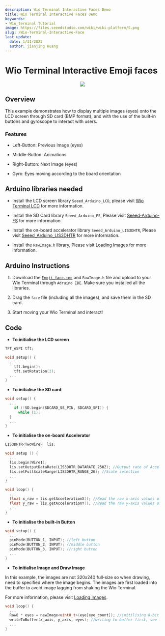 ```yaml
---
description: Wio Terminal Interactive Faces Demo
title: Wio Terminal Interactive Faces Demo
keywords:
- Wio_terminal Tutorial
image: https://files.seeedstudio.com/wiki/wiki-platform/S.png
slug: /Wio-Terminal-Interactive-Face
last_update:
  date: 1/31/2023
  author: jianjing Huang
---
```


# Wio Terminal Interactive Emoji faces

<div align="center"><img src="https://files.seeedstudio.com/wiki/Wio-Terminal/img/C0274.2019-11-26%2014_50_05.gif" /></div>

## Overview

This example demonstrates how to display multiple images (eyes) onto the LCD screen through SD card (BMP format),  and with the use of the built-in buttons and gyroscope to interact with users.

### Features

- Left-Button: Previous Image (eyes)

- Middle-Button: Animations

- Right-Button: Next Image (eyes)

- Gyro: Eyes moving according to the board orientation

## Arduino libraries needed

- Install the LCD screen library `Seeed_Arduino_LCD`, please visit [Wio Terminal LCD](https://wiki.seeedstudio.com/Wio-Terminal-LCD-Overview/) for more information.

- Install the SD Card library `Seeed_Arduino_FS`, Please visit [Seeed-Arduino-FS](https://github.com/Seeed-Studio/Seeed_Arduino_FS/tree/beta) for more information.

- Install the on-board accelerator library `Seeed_Arduino_LIS3DHTR`, Please visit [Seeed_Arduino_LIS3DHTR](https://github.com/Seeed-Studio/Seeed_Arduino_LIS3DHTR/tree/beta) for more information.

- Install the `RawImage.h` library, Please visit [Loading Images](https://wiki.seeedstudio.com/Wio-Terminal-LCD-Loading-Image/) for more information.

## Arduino Instructions

1. Download the [`Emoji_face.ino`](https://files.seeedstudio.com/wiki/Wio-Terminal/res/Emoji_face.zip) and `RawImage.h` file and upload to your Wio Terminal through `Adruino IDE`. Make sure you installed all the libraries.

2. Drag the `face` file (including all the images), and save them in the SD card.

3. Start moving your Wio Terminal and interact!

## Code

- **To initialise the LCD screen**

```Cpp
TFT_eSPI tft;

void setup() {
  ...
    tft.begin();
    tft.setRotation(3);
  ...
}
```

- **To initialise the SD card**

```Cpp
void setup() {
  ...
    if (!SD.begin(SDCARD_SS_PIN, SDCARD_SPI)) {
      while (1);
  }
  ...
}
```

- **To initialise the on-board Accelerator**

```Cpp
LIS3DHTR<TwoWire>  lis;

void setup () {
  ...
  lis.begin(Wire1);
  lis.setOutputDataRate(LIS3DHTR_DATARATE_25HZ); //Output rate of Accelerator
  lis.setFullScaleRange(LIS3DHTR_RANGE_2G); //Scale selection
  ...
}

void loop() {
  ...
  float x_raw = lis.getAccelerationX(); //Read the raw x-axis values of acc
  float y_raw = lis.getAccelerationY(); //Read the raw y-axis values of acc
  ...
}
```

- **To initialise the built-in Button**

```Cpp
void setup() {
  ...
  pinMode(BUTTON_1, INPUT); //left button
  pinMode(BUTTON_2, INPUT); //middle button
  pinMode(BUTTON_3, INPUT); //right button
  ...
}
```

- **To initialise Image and Draw Image**

In this example, the images are not 320x240 full-size so when drawing, need to specified where the image begins. The images are first loaded into the buffer to avoid image lagging from shaking the Wio Terminal.

For more information, please visit [Loading Images](https://wiki.seeedstudio.com/Wio-Terminal-LCD-Loading-Image/).

```Cpp
void loop() {
  ...
  Raw8 * eyes = newImage<uint8_t>(eye[eye_count]); //initilising 8-bit images
  writeToBuffer(x_axis, y_axis, eyes); //writing to buffer first, see full code to check this function
  ...
}
```
